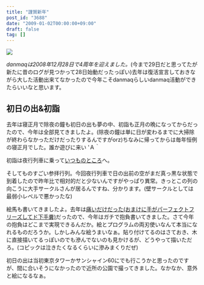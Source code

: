 ```yaml
---
title: "謹賀新年"
post_id: "3688"
date: "2009-01-02T00:00:00+09:00"
draft: false
tag: []
---
```



![](https://danmaq.com/image/photo/sunrise2009.jpg)

_danmaqは2008年12月28日で4周年を迎えました。_(今まで29日だと思ってたが新たに昔のログが見つかって28日始動だったっぽい)去年は復活宣言しておきながら大した活動出来てなかったので今年こそdanmaqらしいdanmaq活動ができたらいいなと思います。

## 初日の出&初詣

去年は寝正月で除夜の鐘も初日の出も夢の中、初詣も正月の晩になってからだったので、今年は全部見てきましたよ。(除夜の鐘は単に日が変わるまでに大掃除が終わらなかっただけだったりするんですがorz)ちなみに帰ってからは毎年恒例の寝正月でした。誰か遊びに来い 'Ａ｀

初詣は夜行列車に乗って[いつものところ](/image/photo/kame.jpg)へ。

そしてものすごい参拝行列。今回夜行列車で日の出前の空がまだ真っ黒な状態で到着したので昨年比で相対的だと少ないんですがやっぱり異常。きっとこの列の向こうに大手サークルさんが居るんですね、分かります。(壁サークルとしては最弱小レベルで悪かったな)

絵馬も書いてきましたよ。去年は[痛いだけだった(おまけに手がパーフェクトフリーズしてド下手糞)](/image/photo/ls2008.jpg)だったので、今年はガチで抱負書いてきました。さて今年の抱負はどこまで実現できるんだか。絵とプログラムの両刃使いなんて本当になれるものだろうか。しかしみんな絵うまいなぁ。貼り付けてるのはさておき、木に直接描いてるっぽいのでも滲んでないのも見かけるが、どうやって描いただろ。(コピックは泣きたくなるくらいに滲みまくりだぜ)

初日の出は当初東京タワーかサンシャイン60にでも行こうかと思ったのですが、間に合いそうになかったので近所の公園で撮ってきました。なかなか、意外と絵になるなぁ。
